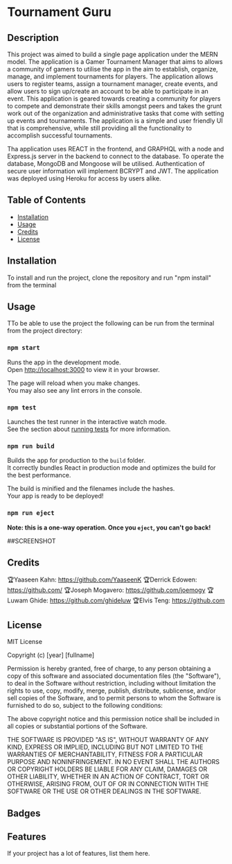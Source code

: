 # Tournament Guru

## Description

This project was aimed to build a single page application under the MERN model. The application is a Gamer Tournament Manager that aims to allows a community of
gamers to utilise the app in the aim to establish, organize, manage, and implement tournaments for players. The application allows users to register teams, assign a tournament manager, create events, and allow users to sign up/create an account to be able to participate in an event. This application is geared towards creating a community for players to compete and demonstrate their skills amongst peers and takes the grunt work out of the organization and administrative tasks that come with setting up events and tournaments. The application is a simple and user friendly UI that is comprehensive, while still providing all the functionality to accomplish successful tournaments. 

Tha application uses REACT in the frontend, and GRAPHQL with a node and Express.js server in the backend to connect to the database. To operate the database, MongoDB and Mongoose will be utilised. Authentication of secure user information will implement BCRYPT and JWT. The application was deployed using Heroku for access by users alike.


## Table of Contents 

- [Installation](#installation)
- [Usage](#usage)
- [Credits](#credits)
- [License](#license)

## Installation

To install and run the project, clone the repository and run "npm install" from the terminal

## Usage
TTo be able to use the project the following can be run from the terminal from the project directory:

### `npm start`

Runs the app in the development mode.\
Open [http://localhost:3000](http://localhost:3000) to view it in your browser.

The page will reload when you make changes.\
You may also see any lint errors in the console.

### `npm test`

Launches the test runner in the interactive watch mode.\
See the section about [running tests](https://facebook.github.io/create-react-app/docs/running-tests) for more information.

### `npm run build`

Builds the app for production to the `build` folder.\
It correctly bundles React in production mode and optimizes the build for the best performance.

The build is minified and the filenames include the hashes.\
Your app is ready to be deployed!

### `npm run eject`

**Note: this is a one-way operation. Once you `eject`, you can't go back!**

##SCREENSHOT


## Credits

🏆Yaaseen Kahn: https://github.com/YaaseenK
🏆Derrick Edowen: https://github.com/
🏆Joseph Mogavero: https://github.com/joemogy
🏆Luwam Ghide: https://github.com/ghideluw
🏆Elvis Teng: https://github.com


## License

MIT License

Copyright (c) [year] [fullname]

Permission is hereby granted, free of charge, to any person obtaining a copy
of this software and associated documentation files (the "Software"), to deal
in the Software without restriction, including without limitation the rights
to use, copy, modify, merge, publish, distribute, sublicense, and/or sell
copies of the Software, and to permit persons to whom the Software is
furnished to do so, subject to the following conditions:

The above copyright notice and this permission notice shall be included in all
copies or substantial portions of the Software.

THE SOFTWARE IS PROVIDED "AS IS", WITHOUT WARRANTY OF ANY KIND, EXPRESS OR
IMPLIED, INCLUDING BUT NOT LIMITED TO THE WARRANTIES OF MERCHANTABILITY,
FITNESS FOR A PARTICULAR PURPOSE AND NONINFRINGEMENT. IN NO EVENT SHALL THE
AUTHORS OR COPYRIGHT HOLDERS BE LIABLE FOR ANY CLAIM, DAMAGES OR OTHER
LIABILITY, WHETHER IN AN ACTION OF CONTRACT, TORT OR OTHERWISE, ARISING FROM,
OUT OF OR IN CONNECTION WITH THE SOFTWARE OR THE USE OR OTHER DEALINGS IN THE
SOFTWARE.


## Badges

## Features

If your project has a lot of features, list them here.



